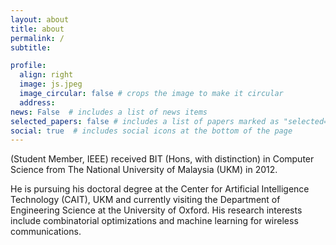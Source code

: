 ```yaml
---
layout: about
title: about
permalink: /
subtitle: 

profile:
  align: right
  image: js.jpeg
  image_circular: false # crops the image to make it circular
  address:
news: False  # includes a list of news items
selected_papers: false # includes a list of papers marked as "selected={true}"
social: true  # includes social icons at the bottom of the page
---
```

(Student Member, IEEE) received BIT (Hons, with distinction) in Computer Science from The National University of Malaysia (UKM) in 2012. 

He is pursuing his doctoral degree at the Center for Artificial Intelligence Technology (CAIT), UKM and currently visiting the Department of Engineering Science at the University of Oxford. His research interests include combinatorial optimizations and machine learning for wireless communications.
